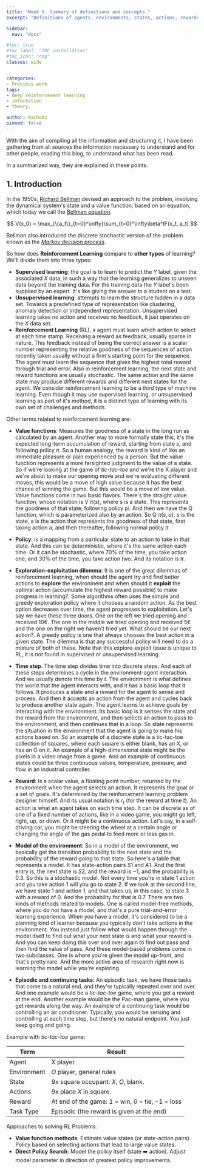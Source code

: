 ```yaml
---
title: "Week 6. Summary of definitions and concepts."
excerpt: "Definitions of agents, environments, states, actions, rewards, ..."

sidebar:
  nav: "docs"

#toc: true
#toc_label: "TOC installation"
#toc_icon: "cog"
classes: wide


categories:
- Previous work
tags:
- deep reinforcement learning
- information
- theory.

author: NachoAz
pinned: false
---
```


With the aim of compiling all the information and structuring it, I have been gathering from all sources the information necessary to understand and for other people, reading this blog, to understand what has been read.

In a summarized way, they are explained in these points.

## 1. Introduction

In the 1950s, [Richard Bellman](https://en.wikipedia.org/wiki/Richard_E._Bellman) devised an approach to the problem, involving the dynamical system's state and a value function, based on an equation, which today we call the [Bellman equation](https://en.wikipedia.org/wiki/Bellman_equation).

$$
V(x_0) = \max_{\{a_t\}_{t=0}^\infty}\sum_{t=0}^\infty\beta^tF(x_t, a_t)
$$

Bellman also introduced the discrete stochastic version of the problem known as the [*Markov decision process*](https://en.wikipedia.org/wiki/Markov_decision_process).

So how does **Reinforcement Learning** compare to **other types** of learning? We'll divide them into three types:

- **Supervised learning**: the goal is to learn to predict the $Y$ label, given the associated $X$ data, in such a way that the learning generalizes to unseen data beyond the training data. For the training data the $Y$ label's been supplied by an expert. It's like giving the answer to a student on a test.
- **Unsupervised learning**: attempts to learn the structure hidden in a data set. Towards a predefined type of representation like clustering, anomaly detection or independent representation. Unsupervised learning takes no action and receives no feedback, it just operates on the $X$ data set. 
- **Reinforcement Learning** (RL), a agent must learn which action to select at each time stamp. Receiving a reward as feedback, usually sparse in nature. This feedback instead of being the correct answer is a scalar number representing the relative goodness of the sequences of action recently taken usually without a firm's starting point for the sequence. The agent must learn the sequence that gives the highest total reward through trial and error. Also in reinforcement learning, the next state and reward functions are usually stochastic. The same action and the same state may produce different rewards and different next states for the agent. We consider reinforcement learning to be a third type of machine learning. Even though it may use supervised learning, or unsupervised learning as part of it's method, it is a distinct type of learning with its own set of challenges and methods.

Other terms related to reinforcement learning are:

- **Value functions**: Measures the goodness of a state in the long run as calculated by an agent. Another way to more formally state this, it's the expected long-term accumulation of reward, starting from state $s$, and following policy $\pi$. So a human analogy, the reward is kind of like an immediate pleasure or pain experienced by a person. But the value function represents a more farsighted judgment to the value of a state. So if we're looking at the game of *tic-tac-toe* and we're the X player and we're about to make our opening move and we're evaluating different moves, this would be a move of high value because it has the best chance of winning the game. But this would be a move of low value. Value functions come in two basic flavors. There's the straight value function, whose notation is V $\pi(s)$, where s is a state. This represents the goodness of that state, following policy pi. And then we have the Q function, which is parameterized also by an action. So Q $\pi(s,a)$, s is the state, a is the action that represents the goodness of that state, first taking action a, and then thereafter, following normal policy $\pi$ .

- **Policy**: is a mapping from a particular state to an action to take in that state. And this can be deterministic, where it's the same action each time. Or it can be stochastic, where $70\%$ of the time, you take action one, and $30\%$ of the time, you take action two. And its notation is $\pi$. 

- **Exploration-exploitation dilemma**: It is one of the great dilemmas of reinforcement learning, when should the agent try and find better actions to **explore** the environment and when should it **exploit** the optimal action (accumulate the highest reward possible) to make progress in learning?. Some algorithms often uses the simple and greedy exploration policy where it chooses a random action. As the best option decreases over time, the agent progresses to exploitation. Let's say we have these three doors. One on the left we tried opening and received 10€. The one in the middle we tried opening and received 5€ and the one on the right we haven't tried yet. What should be our next action?. A greedy policy is one that always chooses the best action in a given state. The dilemma is that any successful policy will need to do a mixture of both of these. Note that this explore-exploit issue is unique to RL, it is not found in supervised or unsupervised learning.  

- **Time step**. The time step divides time into discrete steps. And each of these steps determines a cycle in the environment-agent interaction. And we usually denote this time by $t$. The environment is what defines the world that the agent interacts with, and it has a basic loop that it follows. It produces a state and a reward for the agent to sense and process. And then it accepts an action from the agent and cycles back to produce another state again. The agent learns to achieve goals by interacting with the environment. Its basic loop is it senses the state and the reward from the environment, and then selects an action to pass to the environment, and then continues that in a loop. So state represents the situation in the environment that the agent is going to make his actions based on. So an example of a discrete state is a tic-tac-toe collection of squares, where each square is either blank, has an X, or has an O on it. An example of a high-dimensional state might be the pixels in a video image from a game. And an example of continuous states could be three continuous values, temperature, pressure, and flow in an industrial controller.
- **Reward**: Is a scalar value, a floating point number, returned by the environment when the agent selects an action. It represents the goal or a set of goals. It's determined by the reinforcement learning problem designer himself. And its usual notation is $r_t$ (for the reward at time $t$). An action is what an agent takes on each time step. It can be discrete as of one of a fixed number of actions, like in a video game, you might go left, right, up, or down. Or it might be a continuous action. Let's say, in a self-driving car, you might be steering the wheel at a certain angle or changing the angle of the gas pedal to feed more or less gas in. 

- **Model of the environment**: So in a model of the environment, we basically get the transition probability to the next state and the probability of the reward going to that state. So here's a table that represents a model. It has state-action pairs $S1$ and $A1$. And the first entry is, the next state is $S2$, and the reward is $-1$, and the probability is $0.3$. So this is a stochastic model. Not every time you're in state $1$ action and you take action $1$ will you go to state $2$. If we look at the second line, we have state 1 and action 1, and that takes us, in this case, to state 3 with a reward of 0. And the probability for that is $0.7$. There are two kinds of methods related to models. One is called model-free methods, where you do not have a model, and that's a pure trial-and-error learning experience. When you have a model, it's considered to be a planning kind of learner because you typically don't take actions in the environment. You instead just follow what would happen through the model itself to find out what your next state is and what your reward is. And you can keep doing this over and over again to find out pass and then find the value of pass. And these model-based problems come in two subclasses. One is where you're given the model up-front, and that's pretty rare. And the more active area of research right now is learning the model while you're exploring. 

- **Episodic and continuing tasks**: An episodic task, we have those tasks that come to a natural end, and they're typically repeated over and over. And one example would be a *tic-tac-toe* game, where you get a reward at the end. Another example would be the Pac-man game, where you get rewards along the way. An example of a continuing task would be controlling an air conditioner. Typically, you would be sensing and controlling at each time step, but there's no natural endpoint. You just keep going and going.

Example with *tic-tac-toe* game:

| Term        | Result                                          |
| ----------- | ----------------------------------------------- |
| Agent       | *X* player                                      |
| Environment | *O* player, general rules                       |
| State       | 9x square occupant: *X*, *O*, blank.            |
| Actions     | 9x place *X* in square.                         |
| Reward      | At end of the game: 1 = win, 0 = tie, -1 = loss |
| Task Type   | Episodic (the reward is given at the end)       |

Approaches to solving RL Problems.

- **Value function methods**: Estimate value states (or state-action pairs). Policy based on selecting actions that lead to large value states.
- **Direct Policy Search**: Model the policy itself (state :arrow_right: action). Adjust model parameter in direction of greatest policy improvements.





